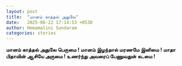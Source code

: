 ```yaml
---
layout: post
title:  "மானம் காத்தல் அதுலே"
date:   2025-06-22 17:14:53 +0530
author: Hemamalini Sundaram
categories: stories
---
```


**மானம் காத்தல் அதுலே பெருமை ! மானம் இழந்தால் மரணமே இனிமை ! மாதா பிதாவின் ஆசியே
அருமை ! உணர்ந்து அவரைப் பேணுவதுன் கடமை !**
